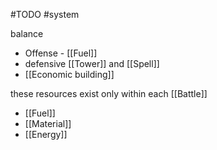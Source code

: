 #TODO
#system 

balance 
- Offense - [[Fuel]]
- defensive [[Tower]] and [[Spell]]
- [[Economic building]]

these resources exist only within each [[Battle]]
- [[Fuel]]
- [[Material]]
- [[Energy]]